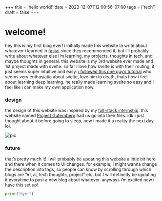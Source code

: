 +++
title = 'hello world!'
date = 2023-12-07T12:00:56-07:00
tags = ['tech']
draft = false
+++

# welcome!

hey this is my first blog ever! i initially made this website to write about whatever i learned in [fastai](https://course.fast.ai/) since they recommended it, but i’ll probably write about whatever else i’m learning, my projects, thoughts in tech, and maybe thoughts in general. this website is my 3rd website ever made and 1st project made with svelte. so far i love how svelte is with their routing, it just seems super intuitive and easy. [i followed this one guy’s tutorial](https://youtu.be/RhScu3uqGd0?si=ApvfnzqUpuKrzOBw) who seems very enthusiatic about svelte, love him to death, thats how i feel about learning deep learning. he really made learning svelte so easy and i feel like i can make my own application now. 

### design

the design of this website was inspired by my [full-stack internship](https://docs.google.com/presentation/d/1ixu9gwniqd5SCqLkZ6DLznSsu6Qjoun_gh1KG-HIchE/edit#slide=id.p). this website named [Project Guternberg](https://www.gutenberg.org/) had us go into their files. idk i just thought about it before going to sleep, now i made it a reality the next day lol.

![pic](/index.png "a")

### future

that’s pretty much it! i will probably be updating this website a little bit here and there when it comes to UI changes. for example, i might wanna change the description into tags, so people can know by scrolling through which blogs are “irl, ai, tech thoughts, project” etc. but I will definetly be updating it everytime to post a new blog about whatever. anyways i’m excited now i have this set up!

```python
print("bye!")
```